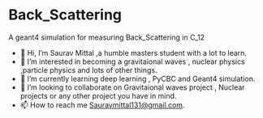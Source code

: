 # Back_Scattering
A geant4 simulation for measuring Back_Scattering in C_12


- 👋 Hi, I’m Saurav Mittal ,a humble masters student with a lot to learn.
- 👀 I’m interested in becoming a gravitaional waves , nuclear physics ,particle physics and lots of other things.
- 🌱 I’m currently learning deep learning , PyCBC and Geant4 simulation.
- 💞️ I’m looking to collaborate on Gravitaional waves project , Nuclear projects or any other project you have in mind.
- 📫 How to reach me Sauravmittal131@gmail.com.

<!---
Saurav131/Saurav131 is a ✨ special ✨ repository because its `README.md` (this file) appears on your GitHub profile.
You can click the Preview link to take a look at your changes.
--->
